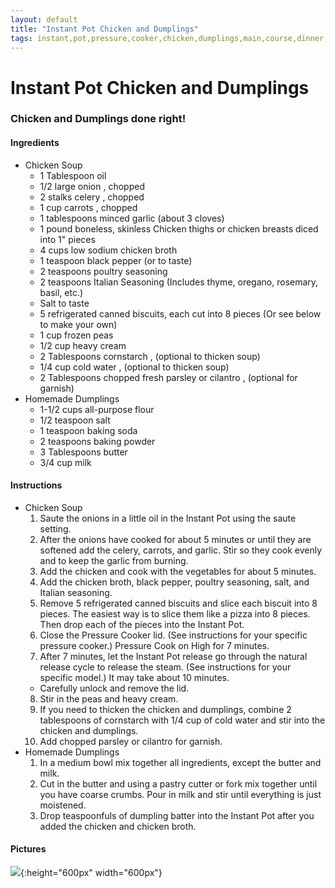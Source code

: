```yaml
---
layout: default
title: "Instant Pot Chicken and Dumplings"
tags: instant,pot,pressure,cooker,chicken,dumplings,main,course,dinner,craig,kristen,willett
---
```

# Instant Pot Chicken and Dumplings

### Chicken and Dumplings done right!

#### Ingredients
* Chicken Soup
  - 1 Tablespoon oil
  - 1/2 large onion , chopped
  - 2 stalks celery , chopped
  - 1 cup carrots , chopped
  - 1 tablespoons minced garlic (about 3 cloves)
  - 1 pound boneless, skinless Chicken thighs or chicken breasts diced into 1" pieces
  - 4 cups low sodium chicken broth
  - 1 teaspoon black pepper (or to taste)
  - 2 teaspoons poultry seasoning
  - 2 teaspoons Italian Seasoning (Includes thyme, oregano, rosemary, basil, etc.)
  - Salt to taste
  - 5 refrigerated canned biscuits, each cut into 8 pieces (Or see below to make your own)
  - 1 cup frozen peas
  - 1/2 cup heavy cream
  - 2 Tablespoons cornstarch , (optional to thicken soup)
  - 1/4 cup cold water , (optional to thicken soup)
  - 2 Tablespoons chopped fresh parsley or cilantro , (optional for garnish)
* Homemade Dumplings
  - 1-1/2 cups all-purpose flour
  - 1/2 teaspoon salt
  - 1 teaspoon baking soda
  - 2 teaspoons baking powder
  - 3 Tablespoons butter
  - 3/4 cup milk

#### Instructions
* Chicken Soup
  1. Saute the onions in a little oil in the Instant Pot using the saute setting.
  2. After the onions have cooked for about 5 minutes or until they are softened add the celery, carrots, and garlic. Stir so they cook evenly and to keep the garlic from burning.
  3. Add the chicken and cook with the vegetables for about 5 minutes.
  4. Add the chicken broth, black pepper, poultry seasoning, salt, and Italian seasoning.
  5. Remove 5 refrigerated canned biscuits and slice each biscuit into 8 pieces. The easiest way is to slice them like a pizza into 8 pieces. Then drop each of the pieces into the Instant Pot.
  6. Close the Pressure Cooker lid. (See instructions for your specific pressure cooker.) Pressure Cook on High for 7 minutes.
  7. After 7 minutes, let the Instant Pot release go through the natural release cycle to release the steam. (See instructions for your specific model.) It may take about 10 minutes.
    * Carefully unlock and remove the lid.
  8. Stir in the peas and heavy cream.
  9. If you need to thicken the chicken and dumplings, combine 2 tablespoons of cornstarch with 1/4 cup of cold water and stir into the chicken and dumplings.
  10. Add chopped parsley or cilantro for garnish.
* Homemade Dumplings
  1. In a medium bowl mix together all ingredients, except the butter and milk.
  2. Cut in the butter and using a pastry cutter or fork mix together until you have coarse crumbs. Pour in milk and stir until everything is just moistened.
  3. Drop teaspoonfuls of dumpling batter into the Instant Pot after you added the chicken and chicken broth.

#### Pictures
![]({{site.github.url}}/MainDishes/Images/InstantPotChickenAndDumplings.jpg){:height="600px" width="600px"}
